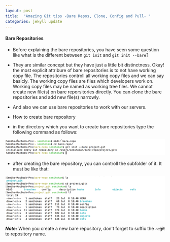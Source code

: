 ```yaml
---
layout: post
title:  "Amazing Git tips -Bare Repos, Clone, Config and Pull- "
categories: jekyll update
---
```


#### Bare Repositories

-	Before explaining the bare repositories, you have seen some question like what is the different
between ```git init``` and ```git init --bare```? 
-	They are similar concept but they have just a little bit distinctness. Okay! the most explicit attribure of bare repositories is to not have working copy file. The repositories controll all working copy files and we can say basicly. The working copy files are files which developers work on. Working copy files may be named as working tree files. We cannot create new file(s) on bare reporsitories directly. You can clone the bare repositories and add new file(s) narrowly.
-	And also we can use bare repositories to work with our servers.

-	How to create bare repository

-	in the directory which you want to create bare repositories type the following command as follows:

![image](/images/img.png)

-	after creating the bare repository, you can controll the subfolder of it. It must be like that:

![image](/images/bare2.png)

***Note:*** When you create a new bare repository, don't forget to suffix the ~~~.git~~ to repository name.
